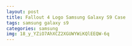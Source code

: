 ```yaml
---
layout: post
title: Fallout 4 Logo Samsung Galaxy S9 Case
tags: samsung galaxy s9
categories: samsung
img: 18_y_YZiO7AhXCZ2XGUWYWiKQlEEQW-6q
---
```

